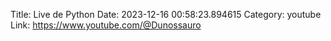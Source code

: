 Title: Live de Python
Date: 2023-12-16 00:58:23.894615
Category: youtube
Link: https://www.youtube.com/@Dunossauro
